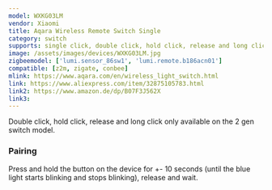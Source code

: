 ```yaml
---
model: WXKG03LM
vendor: Xiaomi
title: Aqara Wireless Remote Switch Single
category: switch
supports: single click, double click, hold click, release and long click, battery
image: /assets/images/devices/WXKG03LM.jpg
zigbeemodel: ['lumi.sensor_86sw1', 'lumi.remote.b186acn01']
compatible: [z2m, zigate, conbee]
mlink: https://www.aqara.com/en/wireless_light_switch.html
link: https://www.aliexpress.com/item/32875105783.html
link2: https://www.amazon.de/dp/B07F3J562X
link3: 
---
```

Double click, hold click, release and long click only available on the 2 gen switch model.

### Pairing
Press and hold the button on the device for +- 10 seconds
(until the blue light starts blinking and stops blinking), release and wait. 
